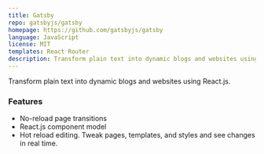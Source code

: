 ```yaml
---
title: Gatsby
repo: gatsbyjs/gatsby
homepage: https://github.com/gatsbyjs/gatsby
language: JavaScript
license: MIT
templates: React Router
description: Transform plain text into dynamic blogs and websites using React.js
---
```


Transform plain text into dynamic blogs and websites using React.js.

### Features

* No-reload page transitions
* React.js component model
* Hot reload editing. Tweak pages, templates, and styles and see changes in real time.
